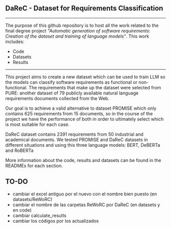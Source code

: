 ## DaReC - Dataset for Requirements Classification
___
The purpose of this github repository is to host all the work related to the final degree project *"Automatic generation of software requirements: Creation of the dataset and training of language models"*. This work includes:
  - Code
  - Datasets
  - Results
___

This project aims to create a new dataset which can be used to train LLM so the models can classify software requirements as functional or non-functional. The requirements that make up the dataset were selected from PURE: another dataset of 79 publicly available natural language requirements documents collected from the Web.

Our goal is to achieve a valid alternative to dataset PROMISE which only contains 625 requirements from 15 documents, so in the course of the project we have the performance of both in order to ultimately select which is most suitable for each case.

DaReC dataset contains 2391 requirements from 50 industrial and academical documents. We tested PROMISE and DaReC datasets in different situations and using this three language models: BERT, DeBERTa and RoBERTa

More information about the code, results and datasets can be found in the READMEs for each section.


## TO-DO
- cambiar el excel antiguo por el nuevo con el nombre bien puesto (en datasets/ReWoRC)
- cambiar el nombre de las carpetas ReWoRC por DaReC (en datasets y en code)
- cambiar calculate_results
- cambiar los códigos por los actualizados
